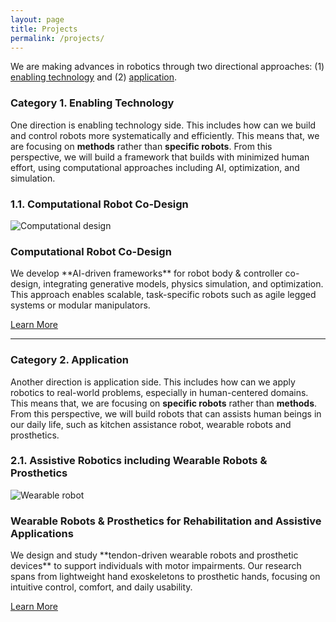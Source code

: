 ```yaml
---
layout: page
title: Projects
permalink: /projects/
---
```


We are making advances in robotics through two directional approaches: (1) [enabling technology](#category-1-enabling-technology) and (2) [application](#category-2-application).

### Category 1. Enabling Technology
One direction is enabling technology side. This includes how can we build and control robots more systematically and efficiently. This means that, we are focusing on **methods** rather than **specific robots**. From this perspective, we will build a framework that builds with minimized human effort, using computational approaches including AI, optimization, and simulation.

### 1.1. Computational Robot Co-Design
<div class="project-card">
  <img src="/assets/img/projects/codesign_robot.jpg" alt="Computational design" class="project-img"/>
  <div class="project-text">
    <h3>Computational Robot Co-Design</h3>
    <p>
      We develop **AI-driven frameworks** for robot body & controller co-design, 
      integrating generative models, physics simulation, and optimization. 
      This approach enables scalable, task-specific robots such as 
      agile legged systems or modular manipulators.  
    </p>
    <a href="/projects/codesign/" class="btn">Learn More</a>
  </div>
</div>

---
### Category 2. Application 
Another direction is application side. This includes how can we apply robotics to real-world problems, especially in human-centered domains. This means that, we are focusing on **specific robots** rather than **methods**. From this perspective, we will build robots that can assists human beings in our daily life, such as kitchen assistance robot, wearable robots and prosthetics.

### 2.1. Assistive Robotics including Wearable Robots & Prosthetics
<div class="project-card">
  <img src="/assets/img/projects/wearable_robot.jpg" alt="Wearable robot" class="project-img"/>
  <div class="project-text">
    <h3>Wearable Robots & Prosthetics for Rehabilitation and Assistive Applications</h3>
    <p>
      We design and study **tendon-driven wearable robots and prosthetic devices** 
      to support individuals with motor impairments. Our research spans from 
      lightweight hand exoskeletons to prosthetic hands, focusing on intuitive 
      control, comfort, and daily usability.  
    </p>
    <a href="/projects/wearable/" class="btn">Learn More</a>
  </div>
</div>